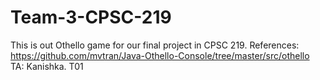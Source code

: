 # Team-3-CPSC-219
This is out Othello game for our final project in CPSC 219. 
References: https://github.com/mvtran/Java-Othello-Console/tree/master/src/othello
TA: Kanishka. T01
